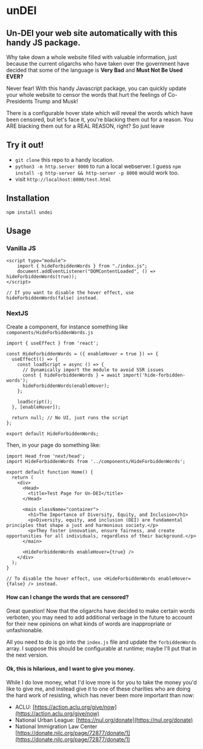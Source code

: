 # unDEI
## Un-DEI your web site automatically with this handy JS package.

Why take down a whole website filled with valuable information, just because the current oligarchs who have taken over the government have decided that some of the language is **Very Bad** and **Must Not Be Used EVER?**

Never fear!  With this handy Javascript package, you can quickly update your whole website to censor the words that hurt the feelings of Co-Presidents Trump and Musk!

There is a configurable hover state which will reveal the words which have been censored, but let's face it, you're blacking them out for a reason.  You ARE blacking them out for a REAL REASON, right?  So just leave

## Try it out!
- `git clone` this repo to a handy location.
- `python3 -m http.server 8000` to run a local webserver. I guess `npm install -g http-server && http-server -p 8000` would work too.
- visit `http://localhost:8000/test.html`

## Installation

`npm install undei`

## Usage

### Vanilla JS

```
<script type="module">
    import { hideForbiddenWords } from "./index.js";
    document.addEventListener("DOMContentLoaded", () => hideForbiddenWords(true));
</script>

// If you want to disable the hover effect, use hideForbiddenWords(false) instead.

```

### NextJS

Create a component, for instance something like `components/HideForbiddenWords.js`

```
import { useEffect } from 'react';

const HideForbiddenWords = ({ enableHover = true }) => {
  useEffect(() => {
    const loadScript = async () => {
      // Dynamically import the module to avoid SSR issues
      const { hideForbiddenWords } = await import('hide-forbidden-words');
      hideForbiddenWords(enableHover);
    };

    loadScript();
  }, [enableHover]);

  return null; // No UI, just runs the script
};

export default HideForbiddenWords;
```

Then, in your page do something like:
```
import Head from 'next/head';
import HideForbiddenWords from '../components/HideForbiddenWords';

export default function Home() {
  return (
    <div>
      <Head>
        <title>Test Page for Un-DEI</title>
      </Head>

      <main className="container">
        <h1>The Importance of Diversity, Equity, and Inclusion</h1>
        <p>Diversity, equity, and inclusion (DEI) are fundamental principles that shape a just and harmonious society.</p>
        <p>They foster innovation, ensure fairness, and create opportunities for all individuals, regardless of their background.</p>
      </main>

      <HideForbiddenWords enableHover={true} />
    </div>
  );
}

// To disable the hover effect, use <HideForbiddenWords enableHover={false} /> instead.
```

#### How can I change the words that are censored?

Great question!  Now that the oligarchs have decided to make certain words verboten, you may need to add additional verbage in the future to account for their new opinions on what kinds of words are inappropriate or unfashionable.

All you need to do is go into the `index.js` file and update the `forbiddenWords` array.  I suppose this should be configurable at runtime; maybe I'll put that in the next version.

#### Ok, this is hilarious, and I want to give you money.

While I do love money, what I'd love more is for you to take the money you'd like to give me, and instead give it to one of these charities who are doing the hard work of resisting, which has never been more important than now:
- ACLU: [https://action.aclu.org/give/now](https://action.aclu.org/give/now)
- National Urban League: [https://nul.org/donate](https://nul.org/donate)
- National Immigration Law Center [https://donate.nilc.org/page/72877/donate/1](https://donate.nilc.org/page/72877/donate/1)
